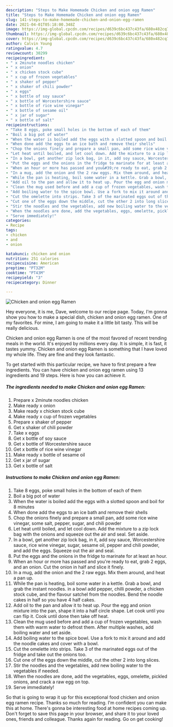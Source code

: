 ```yaml
---
description: "Steps to Make Homemade Chicken and onion egg Ramen"
title: "Steps to Make Homemade Chicken and onion egg Ramen"
slug: 141-steps-to-make-homemade-chicken-and-onion-egg-ramen
date: 2021-04-01T05:18:00.348Z
image: https://img-global.cpcdn.com/recipes/d639c6bc437c43fa/680x482cq70/chicken-and-onion-egg-ramen-recipe-main-photo.jpg
thumbnail: https://img-global.cpcdn.com/recipes/d639c6bc437c43fa/680x482cq70/chicken-and-onion-egg-ramen-recipe-main-photo.jpg
cover: https://img-global.cpcdn.com/recipes/d639c6bc437c43fa/680x482cq70/chicken-and-onion-egg-ramen-recipe-main-photo.jpg
author: Calvin Young
ratingvalue: 4.7
reviewcount: 30299
recipeingredient:
- " x 2minute noodles chicken"
- " x onion"
- " x chicken stock cube"
- " x cup of frozen vegetables"
- " x shaker of pepper"
- " x shaker of chili powder"
- " x eggs"
- " x bottle of soy sauce"
- " x bottle of Worcestershire sauce"
- " x bottle of rice wine vinegar"
- " x bottle of sesame oil"
- " x jar of sugar"
- " x bottle of salt"
recipeinstructions:
- "Take 8 eggs, poke small holes in the bottom of each of them"
- "Boil a big pot of water"
- "When the water is boiled add the eggs with a slotted spoon and boil for 8 minutes"
- "When done add the eggs to an ice bath and remove their shells"
- "Chop the onions finely and prepare a small pan, add some rice wine vinegar, some salt, pepper, sugar, and chili powder"
- "Let heat until boiled, and let cool down. Add the mixture to a zip lock bag with the onions and squeeze out the air and seal. Set aside."
- "In a bowl, get another zip lock bag, in it, add soy sauce, Worcestershire sauce, rice wine vinegar, sugar, sesame oil, pepper and chili powder, and add the eggs. Squeeze out the air and seal."
- "Put the eggs and the onions in the fridge to marinate for at least an hour."
- "When an hour or more has passed and you&#39;re ready to eat, grab 2 eggs, and an onion. Cut the onion in half and slice it finely."
- "In a mug, add the onion and the 2 raw eggs. Mix them around, and heat a pan up."
- "While the pan is heating, boil some water in a kettle. Grab a bowl, and grab the instant noodles. in a bowl add pepper, chilli powder, a chicken stock cube, and the flavour satchel from the noodles. Bend the noodle cakes in half so you have 4 half cakes."
- "Add oil to the pan and allow it to heat up. Pour the egg and onion mixture into the pan, shape it into a half circle shape. Let cook until you can flip it. Cook until done then take off heat."
- "Clean the mug used before and add a cup of frozen vegetables, wash them with warm water to defrost them. After multiple washes, add boiling water and set aside."
- "Add boiling water to the spice bowl. Use a fork to mix it around and add the noodle cakes and cover with a bowl."
- "Cut the omelette into strips. Take 3 of the marinated eggs out of the fridge and take out the onions too."
- "Cut one of the eggs down the middle, cut the other 2 into long slices."
- "Stir the noodles and the vegetables, add new boiling water to the vegetables if needed."
- "When the noodles are done, add the vegetables, eggs, omelette, pickled onions, and crack a raw egg on top."
- "Serve immediately!"
categories:
- Recipe
tags:
- chicken
- and
- onion

katakunci: chicken and onion 
nutrition: 251 calories
recipecuisine: American
preptime: "PT32M"
cooktime: "PT43M"
recipeyield: "3"
recipecategory: Dinner

---
```



![Chicken and onion egg Ramen](https://img-global.cpcdn.com/recipes/d639c6bc437c43fa/680x482cq70/chicken-and-onion-egg-ramen-recipe-main-photo.jpg)

Hey everyone, it is me, Dave, welcome to our recipe page. Today, I'm gonna show you how to make a special dish, chicken and onion egg ramen. One of my favorites. For mine, I am going to make it a little bit tasty. This will be really delicious.



Chicken and onion egg Ramen is one of the most favored of recent trending meals in the world. It's enjoyed by millions every day. It is simple, it is fast, it tastes yummy. Chicken and onion egg Ramen is something that I have loved my whole life. They are fine and they look fantastic.


To get started with this particular recipe, we have to first prepare a few ingredients. You can have chicken and onion egg ramen using 13 ingredients and 19 steps. Here is how you can achieve it.

<!--inarticleads1-->

##### The ingredients needed to make Chicken and onion egg Ramen:

1. Prepare  x 2minute noodles chicken
1. Make ready  x onion
1. Make ready  x chicken stock cube
1. Make ready  x cup of frozen vegetables
1. Prepare  x shaker of pepper
1. Get  x shaker of chili powder
1. Take  x eggs
1. Get  x bottle of soy sauce
1. Get  x bottle of Worcestershire sauce
1. Get  x bottle of rice wine vinegar
1. Make ready  x bottle of sesame oil
1. Get  x jar of sugar
1. Get  x bottle of salt




<!--inarticleads2-->

##### Instructions to make Chicken and onion egg Ramen:

1. Take 8 eggs, poke small holes in the bottom of each of them
1. Boil a big pot of water
1. When the water is boiled add the eggs with a slotted spoon and boil for 8 minutes
1. When done add the eggs to an ice bath and remove their shells
1. Chop the onions finely and prepare a small pan, add some rice wine vinegar, some salt, pepper, sugar, and chili powder
1. Let heat until boiled, and let cool down. Add the mixture to a zip lock bag with the onions and squeeze out the air and seal. Set aside.
1. In a bowl, get another zip lock bag, in it, add soy sauce, Worcestershire sauce, rice wine vinegar, sugar, sesame oil, pepper and chili powder, and add the eggs. Squeeze out the air and seal.
1. Put the eggs and the onions in the fridge to marinate for at least an hour.
1. When an hour or more has passed and you&#39;re ready to eat, grab 2 eggs, and an onion. Cut the onion in half and slice it finely.
1. In a mug, add the onion and the 2 raw eggs. Mix them around, and heat a pan up.
1. While the pan is heating, boil some water in a kettle. Grab a bowl, and grab the instant noodles. in a bowl add pepper, chilli powder, a chicken stock cube, and the flavour satchel from the noodles. Bend the noodle cakes in half so you have 4 half cakes.
1. Add oil to the pan and allow it to heat up. Pour the egg and onion mixture into the pan, shape it into a half circle shape. Let cook until you can flip it. Cook until done then take off heat.
1. Clean the mug used before and add a cup of frozen vegetables, wash them with warm water to defrost them. After multiple washes, add boiling water and set aside.
1. Add boiling water to the spice bowl. Use a fork to mix it around and add the noodle cakes and cover with a bowl.
1. Cut the omelette into strips. Take 3 of the marinated eggs out of the fridge and take out the onions too.
1. Cut one of the eggs down the middle, cut the other 2 into long slices.
1. Stir the noodles and the vegetables, add new boiling water to the vegetables if needed.
1. When the noodles are done, add the vegetables, eggs, omelette, pickled onions, and crack a raw egg on top.
1. Serve immediately!




So that is going to wrap it up for this exceptional food chicken and onion egg ramen recipe. Thanks so much for reading. I'm confident you can make this at home. There's gonna be interesting food at home recipes coming up. Don't forget to save this page in your browser, and share it to your loved ones, friends and colleague. Thanks again for reading. Go on get cooking!
